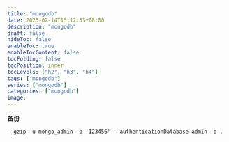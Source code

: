 ```yaml
---
title: "mongodb"
date: 2023-02-14T15:12:53+08:00
description: "mongodb"
draft: false
hideToc: false
enableToc: true
enableTocContent: false
tocFolding: false
tocPosition: inner
tocLevels: ["h2", "h3", "h4"]
tags: ["mongodb"]
series: ["mongodb"]
categories: ["mongodb"]
image:
---
```

**备份**

```
--gzip -u mongo_admin -p '123456' --authenticationDatabase admin -o .
```



